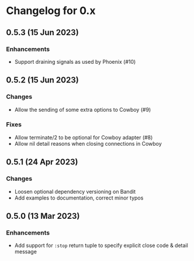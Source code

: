 # Changelog for 0.x

## 0.5.3 (15 Jun 2023)

### Enhancements

* Support draining signals as used by Phoenix (#10)

## 0.5.2 (15 Jun 2023)

### Changes

* Allow the sending of some extra options to Cowboy (#9)

### Fixes

* Allow terminate/2 to be optional for Cowboy adapter (#8)
* Allow nil detail reasons when closing connections in Cowboy

## 0.5.1 (24 Apr 2023)

### Changes

* Loosen optional dependency versioning on Bandit
* Add examples to documentation, correct minor typos

## 0.5.0 (13 Mar 2023)

### Enhancements

* Add support for `:stop` return tuple to specify explicit close code & detail message
